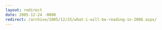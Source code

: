 ```yaml
---
layout: redirect
date: 2005-12-24 -0800
redirect: /archive/2005/12/25/what-i-will-be-reading-in-2006.aspx/
---
```

